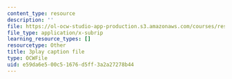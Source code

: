 ```yaml
---
content_type: resource
description: ''
file: https://ol-ocw-studio-app-production.s3.amazonaws.com/courses/res-18-009-learn-differential-equations-up-close-with-gilbert-strang-and-cleve-moler-fall-2015/e59da6e500c51676d5ff3a2a27278b44_0f15AVSQ770.srt
file_type: application/x-subrip
learning_resource_types: []
resourcetype: Other
title: 3play caption file
type: OCWFile
uid: e59da6e5-00c5-1676-d5ff-3a2a27278b44
---
```

